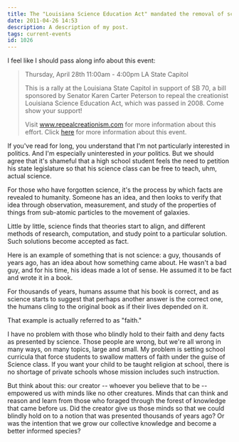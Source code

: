 ```yaml
---
title: The "Louisiana Science Education Act" mandated the removal of science from Science classes
date: 2011-04-26 14:53
description: A description of my post.
tags: current-events
id: 1026
---
```

I feel like I should pass along info about this event:

<blockquote>Thursday, April 28th
11:00am - 4:00pm
LA State Capitol

This is a rally at the Louisiana State Capitol in support of SB 70, a bill sponsored by Senator Karen Carter Peterson to repeal the creationist Louisiana Science Education Act, which was passed in 2008. Come show your support!

Visit <a href="http://www.repealcreationism.com/" target="_blank">www.repealcreationism.com</a> for more information about this effort. 
Click <a href="https://www.facebook.com/event.php?eid=209023669116019&index=1" target="_blank">here</a> for more information about this event.</blockquote>

If you've read for long, you understand that I'm not particularly interested in politics.  And I'm especially uninterested in <i>your</i> politics.  But we should agree that it's shameful that a high school student feels the need to petition his state legislature so that his science class can be free to teach, uhm, actual science.

For those who have forgotten science, it's the process by which facts are revealed to humanity.  Someone has an idea, and then looks to verify that idea through observation, measurement, and study of the properties of things from sub-atomic particles to the movement of galaxies.  

Little by little, science finds that theories start to align, and different methods of research, computation, and study point to a particular solution.  Such solutions become accepted as fact.

Here is an example of something that is not science:  a guy, thousands of years ago, has an idea about how something came about.  He wasn't a bad guy, and for his time, his ideas made a lot of sense.  He assumed it to be fact and wrote it in a book.

For thousands of years, humans assume that his book is correct, and as science starts to suggest that perhaps another answer is the correct one, the humans cling to the original book as if their lives depended on it.

That example is actually referred to as "faith."

I have no problem with those who blindly hold to their faith and deny facts as presented by science.  Those people are wrong, but we're all wrong in many ways, on many topics, large and small.  My problem is setting school curricula that force students to swallow matters of faith under the guise of Science class.  If you want your child to be taught religion at school, there is no shortage of private schools whose mission includes such instruction.

But think about this:  our creator -- whoever you believe that to be -- empowered us with minds like no other creatures.  Minds that can think and reason and learn from those who foraged through the forest of knowledge that came before us.  Did the creator give us those minds so that we could blindly hold on to a notion that was presented thousands of years ago?  Or was the intention that we grow our collective knowledge and become a better informed species?